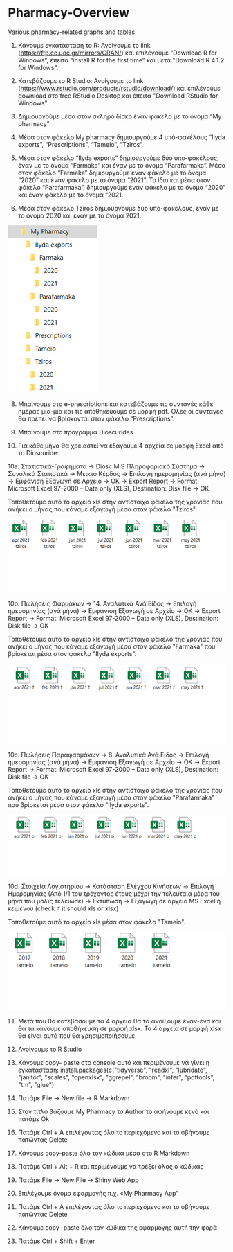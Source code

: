 # Pharmacy-Overview
Various pharmacy-related graphs and tables

1. Κάνουμε εγκατάσταση το R: Ανοίγουμε το link (https://ftp.cc.uoc.gr/mirrors/CRAN/) και επιλέγουμε “Download R for Windows”, έπειτα “install R for the first time” και μετά "Download R 4.1.2 for Windows". 

3. Κατεβάζουμε το R Studio: Ανοίγουμε το link (https://www.rstudio.com/products/rstudio/download/) και επιλέγουμε download στο free RStudio Desktop και έπειτα "Download RStudio for Windows".

4. Δημιουργούμε μέσα στον σκληρό δίσκο έναν φάκελο με το όνομα “My pharmacy”

5. Μέσα στον φάκελο My pharmacy δημιουργούμε 4 υπό-φακέλους “Ilyda exports”, “Prescriptions”, “Tameio”, “Tziros”

6. Μέσα στον φάκελο “Ilyda exports” δημιουργούμε δύο υπο-φακέλους, έναν με το όνομα “Farmaka” και έναν με το όνομα “Parafarmaka”. Μέσα στον φάκελο “Farmaka” δημιουργούμε έναν φάκελο με το όνομα “2020” και έναν φάκελο με το όνομα “2021”. Το ίδιο και μέσα στον φάκελο “Parafarmaka”, δημιουργούμε έναν φάκελο με το όνομα “2020” και έναν φάκελο με το όνομα “2021.

7. Μέσα στον φάκελο Tziros δημιουργούμε δύο υπό-φακέλους, έναν με το όνομα 2020 και έναν με το όνομα 2021. 


![](folders.PNG)

8. Μπαίνουμε στο e-prescriptions και κατεβάζουμε τις συνταγές κάθε ημέρας μία-μία και τις αποθηκεύουμε σε μορφή pdf. Όλες οι συνταγές θα πρέπει να βρίσκονται στον φάκελο “Prescriptions”.

9. Μπαίνουμε στο πρόγραμμα Dioscurides.

10. Για κάθε μήνα θα χρειαστεί να εξάγουμε 4 αρχεία σε μορφή Excel από το Dioscuride:

10a. Στατιστικά-Γραφήματα -> Diosc MIS Πληροφοριακό Σύστημα -> Συνολικά Στατιστικά -> Μεικτό Κέρδος -> Επιλογή ημερομηνίας (ανά μήνα) -> Εμφάνιση Εξαγωγή σε Αρχείο -> ΟΚ -> Export Report -> Format: Microsoft Excel 97-2000 – Data only (XLS), Destination: Disk file -> OK

Τοποθετούμε αυτό το αρχείο xls στην αντίστοιχο φάκελο της χρονιάς που ανήκει ο μήνας που κάναμε εξαγωγή μέσα στον φάκελο "Tziros".

![](2021_tziros.PNG)

10b. Πωλήσεις Φαρμάκων -> 14. Αναλυτικά Ανά Είδος -> Επιλογή ημερομηνίας (ανά μήνα) -> Εμφάνιση Εξαγωγή σε Αρχείο -> ΟΚ -> Export Report -> Format: Microsoft Excel 97-2000 – Data only (XLS), Destination: Disk file -> OK

Τοποθετούμε αυτό το αρχείο xls στην αντίστοιχο φάκελο της χρονιάς που ανήκει ο μήνας που κάναμε εξαγωγή μέσα στον φάκελο "Farmaka" που βρίσκεται μέσα στον φάκελο "Ilyda exports".

![](2021_farmaka.PNG)

10c. Πωλήσεις Παραφαρμάκων -> 8. Αναλυτικά Ανά Είδος -> Επιλογή ημερομηνίας (ανά μήνα) -> Εμφάνιση Εξαγωγή σε Αρχείο -> ΟΚ -> Export Report -> Format: Microsoft Excel 97-2000 – Data only (XLS), Destination: Disk file -> OK

Τοποθετούμε αυτό το αρχείο xls στην αντίστοιχο φάκελο της χρονιάς που ανήκει ο μήνας που κάναμε εξαγωγή μέσα στον φάκελο "Parafarmaka" που βρίσκεται μέσα στον φάκελο "Ilyda exports".

![](2021_parafarmaka.PNG)

10d. Στοιχεία Λογιστηρίου -> Κατάσταση Ελέγχου Κινήσεων -> Επιλογή Ημερομηνίας (Από 1/1 του τρέχοντος έτους μέχρι την τελευταία μέρα του μήνα που μόλις τελείωσε) -> Εκτύπωση -> Εξαγωγή σε αρχείο MS Excel ή κειμένου (check if it should xls or xlsx)

Τοποθετούμε αυτό το αρχείο xls μέσα στον φάκελο "Tameio".

![](tameio.PNG)

11. Μετά που θα κατεβάσουμε τα 4 αρχεία θα τα ανοίξουμε έναν-ένα και θα τα κάνουμε αποθήκευση σε μορφή xlsx. Τα 4 αρχεία σε μορφή xlsx θα είναι αυτά που θα χρησιμοποιήσουμε. 

12. Ανοίγουμε το R Studio

13. Κάνουμε copy- paste στο console αυτό και περιμένουμε να γίνει η εγκατάσταση: install.packages(c("tidyverse", "readxl", "lubridate", "janitor", "scales", "openxlsx", "ggrepel", "broom", "infer", "pdftools", "tm", "glue")

14. Πατάμε File -> New file -> R Markdown

15. Στον τίτλο βάζουμε My Pharmacy το Author το αφήνουμε κενό και πατάμε Ok

16. Πατάμε Ctrl + A επιλέγοντας όλο το περιεχόμενο και το σβήνουμε πατώντας Delete

17. Κάνουμε copy-paste όλο τον κώδικα μέσα στο R Markdown

18. Πατάμε Ctrl + Alt + R και περιμένουμε να τρέξει όλος ο κώδικας

19. Πατάμε File -> New File -> Shiny Web App

20. Επιλέγουμε όνομα εφαρμογής π.χ. «My Pharmacy App”

21. Πατάμε Ctrl + A επιλέγοντας όλο το περιεχόμενο και το σβήνουμε πατώντας Delete

22. Κάνουμε copy- paste όλο τον κώδικα της εφαρμογής αυτή την φορά

23. Πατάμε Ctrl + Shift + Enter
